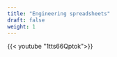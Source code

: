 ```yaml
---
title: "Engineering spreadsheets"
draft: false
weight: 1
---
```


{{< youtube "1tts66Qptok">}} 